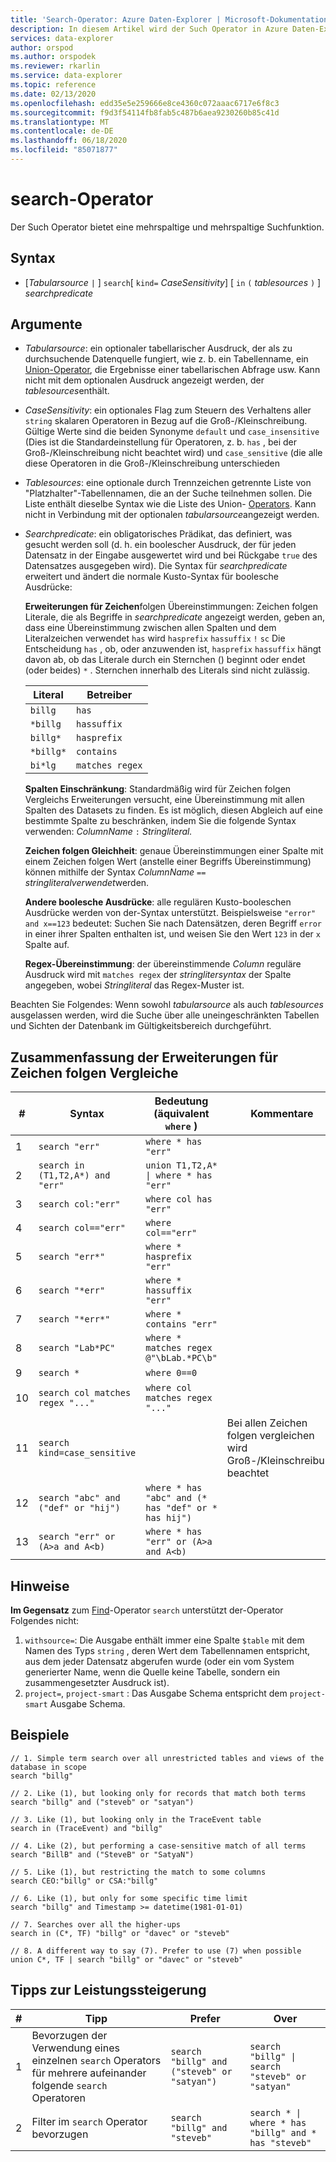 ```yaml
---
title: 'Search-Operator: Azure Daten-Explorer | Microsoft-Dokumentation'
description: In diesem Artikel wird der Such Operator in Azure Daten-Explorer beschrieben.
services: data-explorer
author: orspod
ms.author: orspodek
ms.reviewer: rkarlin
ms.service: data-explorer
ms.topic: reference
ms.date: 02/13/2020
ms.openlocfilehash: edd35e5e259666e8ce4360c072aaac6717e6f8c3
ms.sourcegitcommit: f9d3f54114fb8fab5c487b6aea9230260b85c41d
ms.translationtype: MT
ms.contentlocale: de-DE
ms.lasthandoff: 06/18/2020
ms.locfileid: "85071877"
---
```

# <a name="search-operator"></a>search-Operator

Der Such Operator bietet eine mehrspaltige und mehrspaltige Suchfunktion.

## <a name="syntax"></a>Syntax

* [*Tabularsource* `|` ] `search`[ `kind=` *CaseSensitivity*] [ `in` `(` *tablesources* `)` ] *searchpredicate*

## <a name="arguments"></a>Argumente

* *Tabularsource*: ein optionaler tabellarischer Ausdruck, der als zu durchsuchende Datenquelle fungiert, wie z. b. ein Tabellenname, ein [Union-Operator](unionoperator.md), die Ergebnisse einer tabellarischen Abfrage usw. Kann nicht mit dem optionalen Ausdruck angezeigt werden, der *tablesources*enthält.

* *CaseSensitivity*: ein optionales Flag zum Steuern des Verhaltens aller `string` skalaren Operatoren in Bezug auf die Groß-/Kleinschreibung. Gültige Werte sind die beiden Synonyme `default` und `case_insensitive` (Dies ist die Standardeinstellung für Operatoren, z. b. `has` , bei der Groß-/Kleinschreibung nicht beachtet wird) und `case_sensitive` (die alle diese Operatoren in die Groß-/Kleinschreibung unterschieden

* *Tablesources*: eine optionale durch Trennzeichen getrennte Liste von "Platzhalter"-Tabellennamen, die an der Suche teilnehmen sollen.
  Die Liste enthält dieselbe Syntax wie die Liste des Union- [Operators](unionoperator.md).
  Kann nicht in Verbindung mit der optionalen *tabularsource*angezeigt werden.

* *Searchpredicate*: ein obligatorisches Prädikat, das definiert, was gesucht werden soll (d. h. ein boolescher Ausdruck, der für jeden Datensatz in der Eingabe ausgewertet wird und bei Rückgabe `true` des Datensatzes ausgegeben wird). Die Syntax für *searchpredicate* erweitert und ändert die normale Kusto-Syntax für boolesche Ausdrücke:

  **Erweiterungen für Zeichen**folgen Übereinstimmungen: Zeichen folgen Literale, die als Begriffe in *searchpredicate* angezeigt werden, geben an, dass eine Übereinstimmung zwischen allen Spalten und dem Literalzeichen verwendet `has` wird `hasprefix` `hassuffix` `!` `sc` Die Entscheidung `has` , ob, oder anzuwenden ist, `hasprefix` `hassuffix` hängt davon ab, ob das Literale durch ein Sternchen () beginnt oder endet (oder beides) `*` . Sternchen innerhalb des Literals sind nicht zulässig.

    |Literal   |Betreiber   |
    |----------|-----------|
    |`billg`   |`has`      |
    |`*billg`  |`hassuffix`|
    |`billg*`  |`hasprefix`|
    |`*billg*` |`contains` |
    |`bi*lg`   |`matches regex`|

  **Spalten Einschränkung**: Standardmäßig wird für Zeichen folgen Vergleichs Erweiterungen versucht, eine Übereinstimmung mit allen Spalten des Datasets zu finden. Es ist möglich, diesen Abgleich auf eine bestimmte Spalte zu beschränken, indem Sie die folgende Syntax verwenden: *ColumnName* `:` *Stringliteral.*

  **Zeichen folgen Gleichheit**: genaue Übereinstimmungen einer Spalte mit einem Zeichen folgen Wert (anstelle einer Begriffs Übereinstimmung) können mithilfe der Syntax *ColumnName* `==` *stringliteralverwendet*werden.

  **Andere boolesche Ausdrücke**: alle regulären Kusto-booleschen Ausdrücke werden von der-Syntax unterstützt.
    Beispielsweise `"error" and x==123` bedeutet: Suchen Sie nach Datensätzen, deren Begriff `error` in einer ihrer Spalten enthalten ist, und weisen Sie den Wert `123` in der `x` Spalte auf.

  **Regex-Übereinstimmung**: der übereinstimmende *Column* reguläre Ausdruck wird mit `matches regex` der *stringlitersyntax* der Spalte angegeben, wobei *Stringliteral* das Regex-Muster ist.

Beachten Sie Folgendes: Wenn sowohl *tabularsource* als auch *tablesources* ausgelassen werden, wird die Suche über alle uneingeschränkten Tabellen und Sichten der Datenbank im Gültigkeitsbereich durchgeführt.

## <a name="summary-of-string-matching-extensions"></a>Zusammenfassung der Erweiterungen für Zeichen folgen Vergleiche

  |# |Syntax                                 |Bedeutung (äquivalent `where` )           |Kommentare|
  |--|---------------------------------------|---------------------------------------|--------|
  | 1|`search "err"`                         |`where * has "err"`                    ||
  | 2|`search in (T1,T2,A*) and "err"`       |<code>union T1,T2,A* &#124; where * has "err"<code>   ||
  | 3|`search col:"err"`                     |`where col has "err"`                  ||
  | 4|`search col=="err"`                    |`where col=="err"`                     ||
  | 5|`search "err*"`                        |`where * hasprefix "err"`              ||
  | 6|`search "*err"`                        |`where * hassuffix "err"`              ||
  | 7|`search "*err*"`                       |`where * contains "err"`               ||
  | 8|`search "Lab*PC"`                      |`where * matches regex @"\bLab.*PC\b"`||
  | 9|`search *`                             |`where 0==0`                           ||
  |10|`search col matches regex "..."`       |`where col matches regex "..."`        ||
  |11|`search kind=case_sensitive`           |                                       |Bei allen Zeichen folgen vergleichen wird Groß-/Kleinschreibung beachtet|
  |12|`search "abc" and ("def" or "hij")`    |`where * has "abc" and (* has "def" or * has hij")`||
  |13|`search "err" or (A>a and A<b)`        |`where * has "err" or (A>a and A<b)`   ||

## <a name="remarks"></a>Hinweise

**Im Gegensatz** zum [Find](findoperator.md)-Operator `search` unterstützt der-Operator Folgendes nicht:

1. `withsource=`: Die Ausgabe enthält immer eine Spalte `$table` mit dem Namen des Typs `string` , deren Wert dem Tabellennamen entspricht, aus dem jeder Datensatz abgerufen wurde (oder ein vom System generierter Name, wenn die Quelle keine Tabelle, sondern ein zusammengesetzter Ausdruck ist).
2. `project=`, `project-smart` : Das Ausgabe Schema entspricht dem `project-smart` Ausgabe Schema.

## <a name="examples"></a>Beispiele

```kusto
// 1. Simple term search over all unrestricted tables and views of the database in scope
search "billg"

// 2. Like (1), but looking only for records that match both terms
search "billg" and ("steveb" or "satyan")

// 3. Like (1), but looking only in the TraceEvent table
search in (TraceEvent) and "billg"

// 4. Like (2), but performing a case-sensitive match of all terms
search "BillB" and ("SteveB" or "SatyaN")

// 5. Like (1), but restricting the match to some columns
search CEO:"billg" or CSA:"billg"

// 6. Like (1), but only for some specific time limit
search "billg" and Timestamp >= datetime(1981-01-01)

// 7. Searches over all the higher-ups
search in (C*, TF) "billg" or "davec" or "steveb"

// 8. A different way to say (7). Prefer to use (7) when possible
union C*, TF | search "billg" or "davec" or "steveb"
```

## <a name="performance-tips"></a>Tipps zur Leistungssteigerung

  |# |Tipp                                                                                  |Prefer                                        |Over                                                                    |
  |--|-------------------------------------------------------------------------------------|----------------------------------------------|------------------------------------------------------------------------|
  | 1| Bevorzugen der Verwendung eines einzelnen `search` Operators für mehrere aufeinander folgende `search` Operatoren|`search "billg" and ("steveb" or "satyan")`   |<code>search "billg" &#124; search "steveb" or "satyan"<code>           ||
  | 2| Filter im `search` Operator bevorzugen                                       |`search "billg" and "steveb"`                 |<code>search * &#124; where * has "billg" and * has "steveb"<code>      ||
